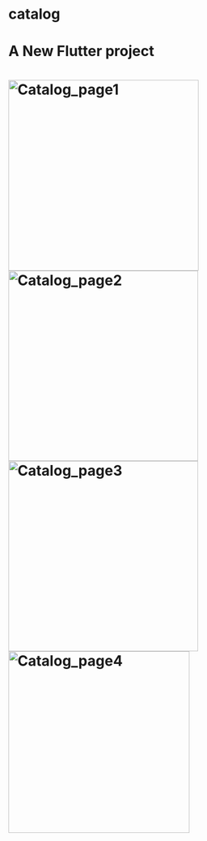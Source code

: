 # catalog

<h1>A New Flutter project<h1>


<img width="376" alt="Catalog_page1" src="https://user-images.githubusercontent.com/71835085/174832507-97372aa6-d988-4e31-bd60-3c4b53da0cba.png">
<img width="375" alt="Catalog_page2" src="https://user-images.githubusercontent.com/71835085/174832514-50dbed94-e355-4f9e-9ed1-dfd4e93ceb9e.png">
<img width="375" alt="Catalog_page3" src="https://user-images.githubusercontent.com/71835085/174832524-51fa19c9-aa6d-423b-8f51-4609ac991ce9.png">
<img width="358" alt="Catalog_page4" src="https://user-images.githubusercontent.com/71835085/174832540-75557935-a7b9-41bc-bfcf-848d98cacc8f.png">
